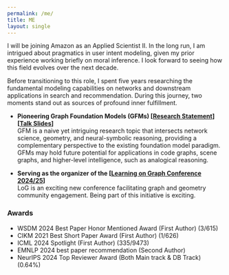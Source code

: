 ```yaml
---
permalink: /me/
title: ME
layout: single
---
```


I will be joining Amazon as an Applied Scientist II. In the long run, I am intrigued about pragmatics in user intent modeling, given my prior experience working briefly on moral inference. I look forward to seeing how this field evolves over the next decade. 


Before transitioning to this role, I spent five years researching the fundamental modeling capabilities on networks and downstream applications in search and recommendation. During this journey, two moments stand out as sources of profound inner fulfillment.

<ul>
  <li>
      <p>
        <strong>Pioneering Graph Foundation Models (GFMs) 
        [<a href="https://drive.google.com/file/d/1DycBQkBdTCmZOWh9WHNo6gNrALHmDLfe/view?usp=sharing">Research Statement</a>]
        [<a href="https://drive.google.com/file/d/1RSfGXJAC11c3wc9Gduqg-SoMJ8qfbh7N/view?usp=sharing">Talk Slides</a>]</strong> <br>
        GFM is a naive yet intriguing research topic that intersects network science, geometry, and neural-symbolic reasoning, providing a complementary perspective to the existing foundation model paradigm. GFMs may hold future potential for applications in code graphs, scene graphs, and higher-level intelligence, such as analogical reasoning. <br>
      </p>
  </li>
  <li>
      <p>
        <strong>Serving as the organizer of the [<a href="https://logconference.org/">Learning on Graph Conference 2024/25</a>]</strong> <br>
        LoG is an exciting new conference facilitating graph and geometry community engagement. Being part of this initiative is exciting. 
      </p>
  </li>
</ul>




### Awards
- WSDM 2024 Best Paper Honor Mentioned Award (First Author) (3/615)
- CIKM 2021 Best Short Paper Award (First Author) (1/626)
- ICML 2024 Spotlight (First Author) (335/9473)
- EMNLP 2024 best paper recommendation (Second Author)
- NeurIPS 2024 Top Reviewer Award (Both Main track & DB Track) (0.64%) 